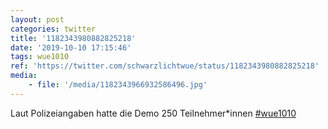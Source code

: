 ```yaml
---
layout: post
categories: twitter
title: '1182343980882825218'
date: '2019-10-10 17:15:46'
tags: wue1010
ref: 'https://twitter.com/schwarzlichtwue/status/1182343980882825218'
media:
    - file: '/media/1182343966932586496.jpg'
---
```

Laut Polizeiangaben hatte die Demo 250 Teilnehmer\*innen [#wue1010](/t/wue1010) 